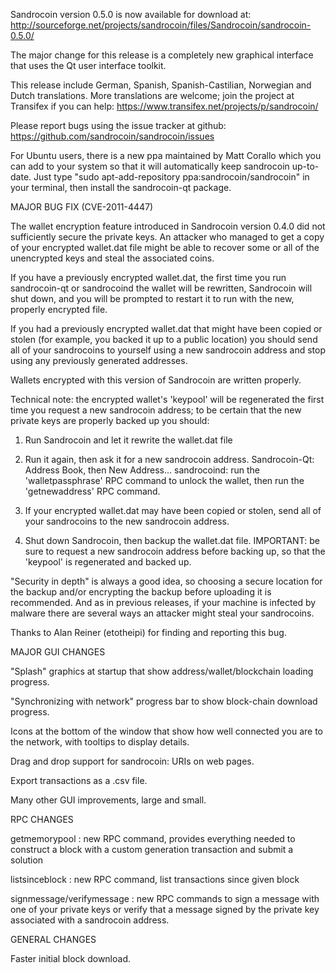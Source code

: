 Sandrocoin version 0.5.0 is now available for download at:
http://sourceforge.net/projects/sandrocoin/files/Sandrocoin/sandrocoin-0.5.0/

The major change for this release is a completely new graphical interface that uses the Qt user interface toolkit.

This release include German, Spanish, Spanish-Castilian, Norwegian and Dutch translations. More translations are welcome; join the project at Transifex if you can help:
https://www.transifex.net/projects/p/sandrocoin/

Please report bugs using the issue tracker at github:
https://github.com/sandrocoin/sandrocoin/issues

For Ubuntu users, there is a new ppa maintained by Matt Corallo which you can add to your system so that it will automatically keep sandrocoin up-to-date.  Just type "sudo apt-add-repository ppa:sandrocoin/sandrocoin" in your terminal, then install the sandrocoin-qt package.

MAJOR BUG FIX  (CVE-2011-4447)

The wallet encryption feature introduced in Sandrocoin version 0.4.0 did not sufficiently secure the private keys. An attacker who
managed to get a copy of your encrypted wallet.dat file might be able to recover some or all of the unencrypted keys and steal the
associated coins.

If you have a previously encrypted wallet.dat, the first time you run sandrocoin-qt or sandrocoind the wallet will be rewritten, Sandrocoin will
shut down, and you will be prompted to restart it to run with the new, properly encrypted file.

If you had a previously encrypted wallet.dat that might have been copied or stolen (for example, you backed it up to a public
location) you should send all of your sandrocoins to yourself using a new sandrocoin address and stop using any previously generated addresses.

Wallets encrypted with this version of Sandrocoin are written properly.

Technical note: the encrypted wallet's 'keypool' will be regenerated the first time you request a new sandrocoin address; to be certain that the
new private keys are properly backed up you should:

1. Run Sandrocoin and let it rewrite the wallet.dat file

2. Run it again, then ask it for a new sandrocoin address.
Sandrocoin-Qt: Address Book, then New Address...
sandrocoind: run the 'walletpassphrase' RPC command to unlock the wallet,  then run the 'getnewaddress' RPC command.

3. If your encrypted wallet.dat may have been copied or stolen, send  all of your sandrocoins to the new sandrocoin address.

4. Shut down Sandrocoin, then backup the wallet.dat file.
IMPORTANT: be sure to request a new sandrocoin address before backing up, so that the 'keypool' is regenerated and backed up.

"Security in depth" is always a good idea, so choosing a secure location for the backup and/or encrypting the backup before uploading it is recommended. And as in previous releases, if your machine is infected by malware there are several ways an attacker might steal your sandrocoins.

Thanks to Alan Reiner (etotheipi) for finding and reporting this bug.

MAJOR GUI CHANGES

"Splash" graphics at startup that show address/wallet/blockchain loading progress.

"Synchronizing with network" progress bar to show block-chain download progress.

Icons at the bottom of the window that show how well connected you are to the network, with tooltips to display details.

Drag and drop support for sandrocoin: URIs on web pages.

Export transactions as a .csv file.

Many other GUI improvements, large and small.

RPC CHANGES

getmemorypool : new RPC command, provides everything needed to construct a block with a custom generation transaction and submit a solution

listsinceblock : new RPC command, list transactions since given block

signmessage/verifymessage : new RPC commands to sign a message with one of your private keys or verify that a message signed by the private key associated with a sandrocoin address.

GENERAL CHANGES

Faster initial block download.
